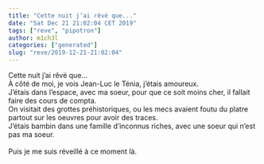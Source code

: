 ```yaml
---
title: "Cette nuit j’ai rêvé que..."
date: "Sat Dec 21 21:02:04 CET 2019"
tags: ["reve", "pipotron"]
author: m1ch3l
categories: ["generated"]
slug: "reve/2019-12-21-21:02:04"
---
```


Cette nuit j’ai rêvé que...<br>
À côté de moi, je vois Jean-Luc le Ténia, j’étais amoureux.<br>
J’étais dans l’espace, avec ma soeur, pour que ce soit moins cher, il fallait faire des cours de compta.<br>
On visitait des grottes préhistoriques, ou les mecs avaient foutu du platre partout sur les oeuvres pour avoir des traces.<br>
J’étais bambin dans une famille d’inconnus riches, avec une soeur qui n’est pas ma soeur.<br>
<br>
Puis je me suis réveillé à ce moment là.<br>
<br>
